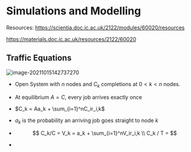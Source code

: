 # Simulations and Modelling

Resources: https://scientia.doc.ic.ac.uk/2122/modules/60020/resources

https://materials.doc.ic.ac.uk/resources/2122/60020

## Traffic Equations

![image-20211015142737270](/home/max/Sync/Imperial/Year3/SimulationsAndModelling/Notes/Notes.assets/image-20211015142737270.png)

- Open System with $n$ nodes and $C_k$ completions at $0<k<n$ nodes.

- At equilibrium $A = C$, every job arrives exactly once

- $C_k = Aa_k + \sum_{i=1}^nC_ir_i,k$

- $a_k$ is the probability an arriving job goes straight to node $k$

- $$
  C_k/C = V_k = a_k + \sum_{i=1}^nV_ir_i,k \\
  C_k / T = 
  $$

- 
